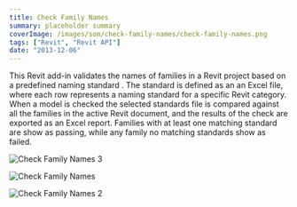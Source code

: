 ```yaml
---
title: Check Family Names
summary: placeholder summary
coverImage: /images/som/check-family-names/check-family-names.png
tags: ["Revit", "Revit API"]
date: "2013-12-06"
---
```


This Revit add-in validates the names of families in a Revit project based on a predefined naming standard . The standard is defined as an an Excel file, where each row represents a naming standard for a specific Revit category. When a model is checked the selected standards file is compared against all the families in the active Revit document, and the results of the check are exported as an Excel report. Families with at least one matching standard are show as passing, while any family no matching standards show as failed.

![Check Family Names 3](/images/som/check-family-names/Check-Family-Names-3.png)

![Check Family Names](/images/som/check-family-names/Check-Family-Names1.png)

![Check Family Names 2](/images/som/check-family-names/Check-Family-Names-2.png)
